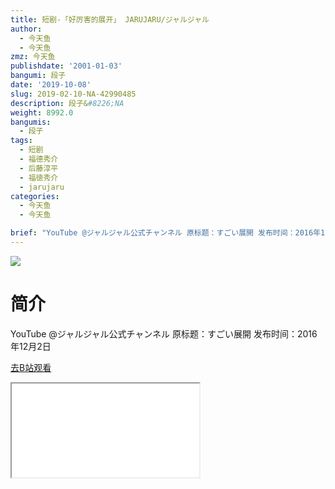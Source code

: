 ```yaml
---
title: 短剧-「好厉害的展开」 JARUJARU/ジャルジャル
author:
  - 今天鱼
  - 今天鱼
zmz: 今天鱼
publishdate: '2001-01-03'
bangumi: 段子
date: '2019-10-08'
slug: 2019-02-10-NA-42990485
description: 段子&#8226;NA
weight: 8992.0
bangumis:
  - 段子
tags:
  - 短剧
  - 福德秀介
  - 后藤淳平
  - 福徳秀介
  - jarujaru
categories:
  - 今天鱼
  - 今天鱼

brief: "YouTube @ジャルジャル公式チャンネル 原标题：すごい展開 发布时间：2016年12月2日"
---
```

![](https://i.imgur.com/IjGUdcY.jpg)
# 简介  
YouTube @ジャルジャル公式チャンネル
原标题：すごい展開
发布时间：2016年12月2日  

[去B站观看](https://www.bilibili.com/video/av42990485/)
<div class ="resp-container"><iframe class="testiframe" src="//player.bilibili.com/player.html?aid=42990485"", scrolling="no", allowfullscreen="true" > </iframe></div> 
